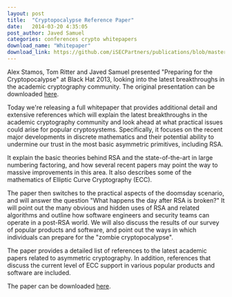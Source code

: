 ```yaml
---
layout: post
title:  "Cryptopocalypse Reference Paper"
date:   2014-03-20 4:35:05
post_author: Javed Samuel
categories: conferences crypto whitepapers
download_name: "Whitepaper"
download_link: https://github.com/iSECPartners/publications/blob/master/whitepapers/Cryptopocalypse_Reference_Paper.pdf?raw=true
---
```


Alex Stamos, Tom Ritter and Javed Samuel presented "Preparing for the
Cryptopocalypse" at Black Hat 2013, looking into the latest breakthroughs in
the academic cryptography community. The original presentation can be
downloaded [here][presentation-dl].

Today we're releasing a full whitepaper that provides additional detail and
extensive references which will explain the latest breakthroughs in the
academic cryptography community and look ahead at what practical issues could
arise for popular cryptosystems. Specifically, it focuses on the recent major
developments in discrete mathematics and their potential ability to undermine
our trust in the most basic asymmetric primitives, including RSA.

It explain the basic theories behind RSA and the state-of-the-art in large
numbering factoring, and how several recent papers may point the way to
massive improvements in this area. It also describes some of the mathematics
of Elliptic Curve Cryptography (ECC).

The paper then switches to the practical aspects of the doomsday scenario,
and will answer the question "What happens the day after RSA is broken?"
It will point out the many obvious and hidden uses of RSA and related
algorithms and outline how software engineers and security teams can operate
in a post-RSA world. We will also discuss the results of our survey of
popular products and software, and point out the ways in which individuals
can prepare for the "zombie cryptopocalypse".

The paper provides a detailed list of references to the latest academic papers
related to asymmetric cryptography. In addition, references that discuss the
current level of ECC support in various popular products and software are
included.

The paper can be downloaded [here][paper-dl].

[presentation-dl]: https://github.com/iSECPartners/publications/blob/master/presentations/ritter_samuel_stamos_bh_2013_cryptopocalypse.pdf?raw=true
[paper-dl]: https://github.com/iSECPartners/publications/blob/master/whitepapers/Cryptopocalypse_Reference_Paper.pdf?raw=true
